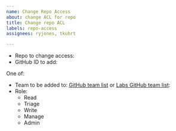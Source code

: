 ```yaml
---
name: Change Repo Access
about: change ACL for repo
title: Change repo ACL
labels: repo-access
assignees: ryjones, tkuhrt

---
```


* Repo to change access:
* GitHub ID to add: 

One of:

* Team to be added to: [GitHub team list](https://github.com/orgs/openwallet-foundation/teams) or [Labs GitHub team list](https://github.com/orgs/openwallet-foundation-labs/teams):
* Role:
	- Read
	- Triage
	- Write
	- Manage
	- Admin
